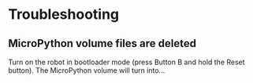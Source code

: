 # Troubleshooting


## MicroPython volume files are deleted
Turn on the robot in bootloader mode (press Button B and hold the Reset button). The MicroPython volume will turn into... 